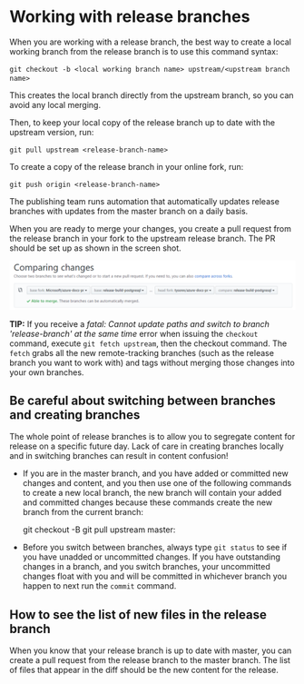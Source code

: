 # Working with release branches

When you are working with a release branch, the best way to create a local working branch from the release branch is to use this command syntax:

    git checkout -b <local working branch name> upstream/<upstream branch name>

This creates the local branch directly from the upstream branch, so you can avoid any local merging.

Then, to keep your local copy of the release branch up to date with the upstream version, run:

    git pull upstream <release-branch-name>
    
To create a copy of the release branch in your online fork, run:

    git push origin <release-branch-name>

The publishing team runs automation that automatically updates release branches with updates from the master branch on a daily basis.

When you are ready to merge your changes, you create a pull request from the release branch in your fork to the upstream release branch. The PR should be set up as shown in the screen shot.

![](./media/release-branches/release-branch-pr.png)

**TIP:** If you receive a *fatal: Cannot update paths and switch to branch 'release-branch' at the same time* error when issuing the `checkout` command, execute `git fetch upstream`, then the checkout command. The `fetch` grabs all the new remote-tracking branches (such as the release branch you want to work with) and tags without merging those changes into your own branches.

## Be careful about switching between branches and creating branches

The whole point of release branches is to allow you to segregate content for release on a specific future day. Lack of care in creating branches locally and in switching branches can result in content confusion!

- If you are in the master branch, and you have added or committed new changes and content, and you then use one of the following commands to create a new local branch, the new branch will contain your added and committed changes because these commands create the new branch from the current branch:

  git checkout -B <newbranchname>
  git pull upstream master:<localworkingbranch>

- Before you switch between branches, always type `git status` to see if you have unadded or uncommitted changes. If you have outstanding changes in a branch, and you switch branches, your uncommitted changes float with you and will be committed in whichever branch you happen to next run the `commit` command. 

## How to see the list of new files in the release branch

When you know that your release branch is up to date with master, you can create a pull request from the release branch to the master branch. The list of files that appear in the diff should be the new content for the release.
